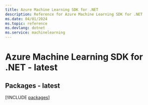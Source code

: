 ```yaml
---
title: Azure Machine Learning SDK for .NET
description: Reference for Azure Machine Learning SDK for .NET
ms.date: 04/01/2024
ms.topic: reference
ms.devlang: dotnet
ms.service: machinelearning
---
```

# Azure Machine Learning SDK for .NET - latest
## Packages - latest
[!INCLUDE [packages](machine-learning-index.md)]